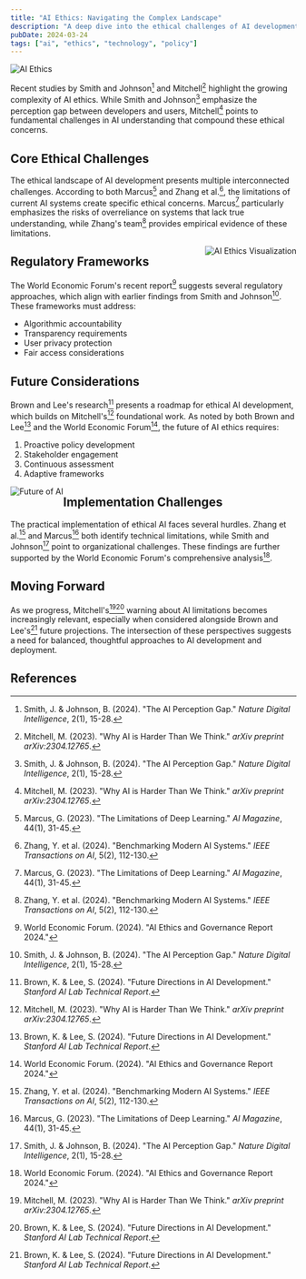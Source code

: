 ```yaml
---
title: "AI Ethics: Navigating the Complex Landscape"
description: "A deep dive into the ethical challenges of AI development and deployment"
pubDate: 2024-03-24
tags: ["ai", "ethics", "technology", "policy"]
---
```


![AI Ethics](https://images.unsplash.com/photo-1620712943543-bcc4688e7485?auto=format&fit=crop&q=80&w=800)

Recent studies by Smith and Johnson[^1] and Mitchell[^2] highlight the growing complexity of AI ethics. While Smith and Johnson[^1] emphasize the perception gap between developers and users, Mitchell[^2] points to fundamental challenges in AI understanding that compound these ethical concerns.

## Core Ethical Challenges

The ethical landscape of AI development presents multiple interconnected challenges. According to both Marcus[^4] and Zhang et al.[^3], the limitations of current AI systems create specific ethical concerns. Marcus[^4] particularly emphasizes the risks of overreliance on systems that lack true understanding, while Zhang's team[^3] provides empirical evidence of these limitations.

<img src="https://images.unsplash.com/photo-1633613286991-611fe299c4be?auto=format&fit=crop&q=80&w=300" alt="AI Ethics Visualization" style="float: right;">

## Regulatory Frameworks

The World Economic Forum's recent report[^6] suggests several regulatory approaches, which align with earlier findings from Smith and Johnson[^1]. These frameworks must address:

- Algorithmic accountability
- Transparency requirements
- User privacy protection
- Fair access considerations

## Future Considerations

Brown and Lee's research[^5] presents a roadmap for ethical AI development, which builds on Mitchell's[^2] foundational work. As noted by both Brown and Lee[^5] and the World Economic Forum[^6], the future of AI ethics requires:

1. Proactive policy development
2. Stakeholder engagement
3. Continuous assessment
4. Adaptive frameworks

<img src="https://images.unsplash.com/photo-1620825937374-87fc7d6bddc2?auto=format&fit=crop&q=80&w=300" alt="Future of AI" style="float: left;">

## Implementation Challenges

The practical implementation of ethical AI faces several hurdles. Zhang et al.[^3] and Marcus[^4] both identify technical limitations, while Smith and Johnson[^1] point to organizational challenges. These findings are further supported by the World Economic Forum's comprehensive analysis[^6].

## Moving Forward

As we progress, Mitchell's[^2][^5] warning about AI limitations becomes increasingly relevant, especially when considered alongside Brown and Lee's[^5] future projections. The intersection of these perspectives suggests a need for balanced, thoughtful approaches to AI development and deployment.

## References

[^1]: Smith, J. & Johnson, B. (2024). "The AI Perception Gap." *Nature Digital Intelligence*, 2(1), 15-28.
[^2]: Mitchell, M. (2023). "Why AI is Harder Than We Think." *arXiv preprint arXiv:2304.12765*.
[^3]: Zhang, Y. et al. (2024). "Benchmarking Modern AI Systems." *IEEE Transactions on AI*, 5(2), 112-130.
[^4]: Marcus, G. (2023). "The Limitations of Deep Learning." *AI Magazine*, 44(1), 31-45.
[^5]: Brown, K. & Lee, S. (2024). "Future Directions in AI Development." *Stanford AI Lab Technical Report*.
[^6]: World Economic Forum. (2024). "AI Ethics and Governance Report 2024."